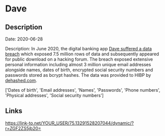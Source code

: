# Dave

## Description

Date: 2020-06-28

Description:
In June 2020, the digital banking app <a href="https://www.zdnet.com/article/tech-unicorn-dave-admits-to-security-breach-impacting-7-5-million-users/" target="_blank" rel="noopener">Dave suffered a data breach</a> which exposed 7.5 million rows of data and subsequently appeared for public download on a hacking forum. The breach exposed extensive personal information including almost 3 million unique email addresses alongside names, dates of birth, encrypted social security numbers and passwords stored as bcrypt hashes. The data was provided to HIBP by <a href="https://dehashed.com/" target="_blank" rel="noopener">dehashed.com</a>.


['Dates of birth', 'Email addresses', 'Names', 'Passwords', 'Phone numbers', 'Physical addresses', 'Social security numbers']

## Links

https://link-to.net/YOUR_USER/75.13291528207044/dynamic/?r=ZGF2ZS5jb20=